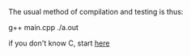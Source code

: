 The usual method of compilation and testing is thus:

g++ main.cpp
./a.out

if you don't know C, start [here](https://amzn.to/3vBx8qo)
